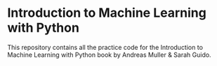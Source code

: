 # Introduction to Machine Learning with Python

This repository contains all the practice code for the Introduction to Machine Learning with Python book by Andreas Muller & Sarah Guido.